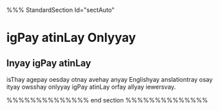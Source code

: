 %%% StandardSection Id="sectAuto"

# igPay atinLay Onlyyay

## Inyay igPay atinLay

isThay agepay oesday otnay avehay anyay Englishyay anslationtray osay ityay owsshay onlyyay igPay atinLay orfay allyay iewersvay.

%%%%%%%%%%%%%% end section %%%%%%%%%%%%%%